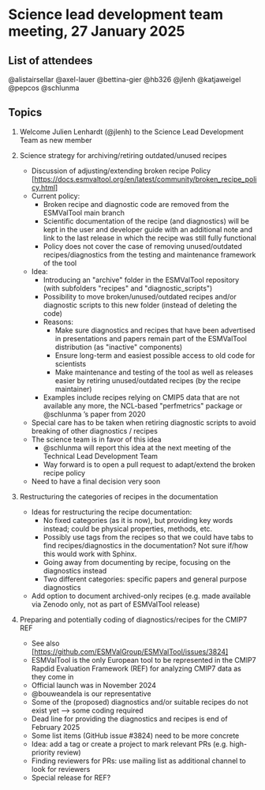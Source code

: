 # Science lead development team meeting, 27 January 2025

## List of attendees

@alistairsellar @axel-lauer @bettina-gier @hb326 @jlenh @katjaweigel @pepcos @schlunma

## Topics

1. Welcome Julien Lenhardt (@jlenh) to the Science Lead Development Team as new member

2. Science strategy for archiving/retiring outdated/unused recipes

   * Discussion of adjusting/extending broken recipe Policy [https://docs.esmvaltool.org/en/latest/community/broken_recipe_policy.html]
   * Current policy:
      - Broken recipe and diagnostic code are removed from the ESMValTool main branch
      - Scientific documentation of the recipe (and diagnostics) will be kept in the user and developer guide with an additional note and link to the last release in which the recipe was still fully functional
      - Policy does not cover the case of removing unused/outdated recipes/diagnostics from the testing and maintenance framework of the tool
   * Idea:
      - Introducing an "archive" folder in the ESMValTool repository (with subfolders "recipes" and "diagnostic_scripts")
      - Possibility to move broken/unused/outdated recipes and/or diagnostic scripts to this new folder (instead of deleting the code)
      - Reasons:
         - Make sure diagnostics and recipes that have been advertised in presentations and papers remain part of the ESMValTool distribution (as "inactive" components)
         - Ensure long-term and easiest possible access to old code for scientists
         - Make maintenance and testing of the tool as well as releases easier by retiring unused/outdated recipes (by the recipe maintainer)
      - Examples include recipes relying on CMIP5 data that are not available any more, the NCL-based "perfmetrics" package or @schlunma ’s paper from 2020
   * Special care has to be taken when retiring diagnostic scripts to avoid breaking of other diagnostics / recipes
   * The science team is in favor of this idea
      - @schlunma will report this idea at the next meeting of the Technical Lead Development Team
      - Way forward is to open a pull request to adapt/extend the broken recipe policy
   * Need to have a final decision very soon

3. Restructuring the categories of recipes in the documentation
   * Ideas for restructuring the recipe documentation:
      - No fixed categories (as it is now), but providing key words instead; could be physical properties, methods, etc.
      - Possibly use tags from the recipes so that we could have tabs to find recipes/diagnostics in the documentation? Not sure if/how this would work with Sphinx.
      - Going away from documenting by recipe, focusing on the diagnostics instead
      - Two different categories: specific papers and general purpose diagnostics
   * Add option to document archived-only recipes (e.g. made available via Zenodo only, not as part of ESMValTool release)

4. Preparing and potentially coding of diagnostics/recipes for the CMIP7 REF
   * See also [https://github.com/ESMValGroup/ESMValTool/issues/3824]
   * ESMValTool is the only European tool to be represented in the CMIP7 Rapdid Evaluation Framework (REF) for analyzing CMIP7 data as they come in
   * Official launch was in November 2024
   * @bouweandela is our representative
   * Some of the (proposed) diagnostics and/or suitable recipes do not exist yet --> some coding required
   * Dead line for providing the diagnostics and recipes is end of February 2025
   * Some list items (GitHub issue #3824) need to be more concrete
   * Idea: add a tag or create a project to mark relevant PRs (e.g. high-priority review)
   * Finding reviewers for PRs: use mailing list as additional channel to look for reviewers
   * Special release for REF?
